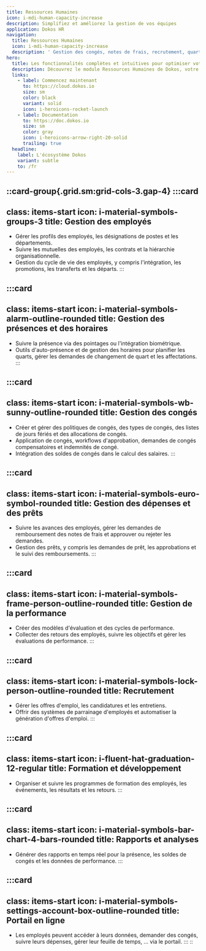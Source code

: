 ```yaml
---
title: Ressources Humaines
icon: i-mdi-human-capacity-increase
description: Simplifiez et améliorez la gestion de vos équipes
application: Dokos HR
navigation:
  title: Ressources Humaines
  icon: i-mdi-human-capacity-increase
  description: ' Gestion des congés, notes de frais, recrutement, quarts et présence, performance'
hero:
  title: Les fonctionnalités complètes et intuitives pour optimiser votre <span class="text-primary">gestion RH</span> .
  description: Découvrez le module Ressources Humaines de Dokos, votre logiciel de gestion open-source, libre et éthique, conçu pour simplifier la gestion des tâches et des processus liés à vos collaborateurs.
  links:
    - label: Commencez maintenant
      to: https://cloud.dokos.io
      size: sm
      color: black
      variant: solid
      icon: i-heroicons-rocket-launch
    - label: Documentation
      to: https://doc.dokos.io
      size: sm
      color: gray
      icon: i-heroicons-arrow-right-20-solid
      trailing: true
  headline:
    label: L'écosystème Dokos
    variant: subtle
    to: /fr
---
```


::card-group{.grid.sm:grid-cols-3.gap-4}
  :::card
  ---
  class: items-start
  icon: i-material-symbols-groups-3
  title: Gestion des employés
  ---
  - Gérer les profils des employés, les désignations de postes et les départements.
  - Suivre les mutuelles des employés, les contrats et la hiérarchie organisationnelle.
  - Gestion du cycle de vie des employés, y compris l'intégration, les promotions, les transferts et les départs.
  :::

  :::card
  ---
  class: items-start
  icon: i-material-symbols-alarm-outline-rounded
  title: Gestion des présences et des horaires
  ---
  - Suivre la présence via des pointages ou l'intégration biométrique.
  - Outils d'auto-présence et de gestion des horaires pour planifier les quarts, gérer les demandes de changement de quart et les affectations.
  :::

  :::card
  ---
  class: items-start
  icon: i-material-symbols-wb-sunny-outline-rounded
  title: Gestion des congés
  ---
  - Créer et gérer des politiques de congés, des types de congés, des listes de jours fériés et des allocations de congés.
  - Application de congés, workflows d'approbation, demandes de congés compensatoires et indemnités de congé.
  - Intégration des soldes de congés dans le calcul des salaires.
  :::

  :::card
  ---
  class: items-start
  icon: i-material-symbols-euro-symbol-rounded
  title: Gestion des dépenses et des prêts
  ---
  - Suivre les avances des employés, gérer les demandes de remboursement des notes de frais et approuver ou rejeter les demandes.
  - Gestion des prêts, y compris les demandes de prêt, les approbations et le suivi des remboursements.
  :::

  :::card
  ---
  class: items-start
  icon: i-material-symbols-frame-person-outline-rounded
  title: Gestion de la performance
  ---
  - Créer des modèles d'évaluation et des cycles de performance.
  - Collecter des retours des employés, suivre les objectifs et gérer les évaluations de performance.
  :::

  :::card
  ---
  class: items-start
  icon: i-material-symbols-lock-person-outline-rounded
  title: Recrutement
  ---
  - Gérer les offres d'emploi, les candidatures et les entretiens.
  - Offrir des systèmes de parrainage d'employés et automatiser la génération d'offres d'emploi.
  :::

  :::card
  ---
  class: items-start
  icon: i-fluent-hat-graduation-12-regular
  title: Formation et développement
  ---
  - Organiser et suivre les programmes de formation des employés, les événements, les résultats et les retours.
  :::

  :::card
  ---
  class: items-start
  icon: i-material-symbols-bar-chart-4-bars-rounded
  title: Rapports et analyses
  ---
  - Générer des rapports en temps réel pour la présence, les soldes de congés et les données de performance.
  :::

  :::card
  ---
  class: items-start
  icon: i-material-symbols-settings-account-box-outline-rounded
  title: Portail en ligne
  ---
  - Les employés peuvent accéder à leurs données, demander des congés, suivre leurs dépenses, gérer leur feuille de temps, ... via le portail.
  :::
::
